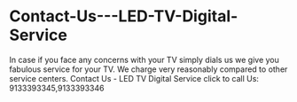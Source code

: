 # Contact-Us---LED-TV-Digital-Service
In case if you face any concerns with your TV simply dials us we give you fabulous service for your TV. We charge very reasonably compared to other service centers. Contact Us - LED TV Digital Service click to call Us: 9133393345,9133393346 
